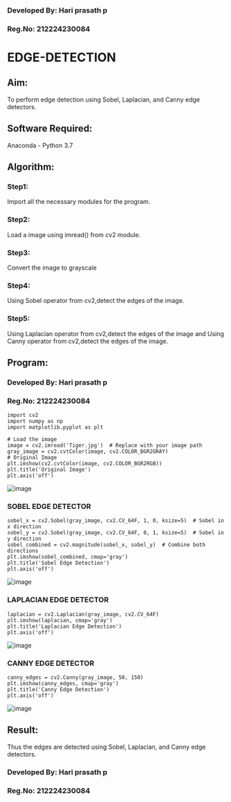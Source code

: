 ### Developed By: Hari prasath p
### Reg.No: 212224230084

# EDGE-DETECTION
## Aim:
To perform edge detection using Sobel, Laplacian, and Canny edge detectors.

## Software Required:
Anaconda - Python 3.7

## Algorithm:
### Step1:
Import all the necessary modules for the program.

### Step2:
Load a image using imread() from cv2 module.

### Step3:
Convert the image to grayscale

### Step4:
Using Sobel operator from cv2,detect the edges of the image.

### Step5:

Using Laplacian operator from cv2,detect the edges of the image and Using Canny operator from cv2,detect the edges of the image.

## Program:
### Developed By: Hari prasath p
### Reg.No: 212224230084
```
import cv2
import numpy as np
import matplotlib.pyplot as plt

# Load the image
image = cv2.imread('Tiger.jpg')  # Replace with your image path
gray_image = cv2.cvtColor(image, cv2.COLOR_BGR2GRAY)
# Original Image
plt.imshow(cv2.cvtColor(image, cv2.COLOR_BGR2RGB))
plt.title('Original Image')
plt.axis('off')
```
![image](https://github.com/user-attachments/assets/9f75e1b7-4be8-4f10-9bac-d24ede5cf020)

### SOBEL EDGE DETECTOR
```
sobel_x = cv2.Sobel(gray_image, cv2.CV_64F, 1, 0, ksize=5)  # Sobel in x direction
sobel_y = cv2.Sobel(gray_image, cv2.CV_64F, 0, 1, ksize=5)  # Sobel in y direction
sobel_combined = cv2.magnitude(sobel_x, sobel_y)  # Combine both directions
plt.imshow(sobel_combined, cmap='gray')
plt.title('Sobel Edge Detection')
plt.axis('off')
```
![image](https://github.com/user-attachments/assets/0cee0a8e-86de-46ae-aa80-d52d2bf82bbb)
### LAPLACIAN EDGE DETECTOR
```
laplacian = cv2.Laplacian(gray_image, cv2.CV_64F)
plt.imshow(laplacian, cmap='gray')
plt.title('Laplacian Edge Detection')
plt.axis('off')
```
![image](https://github.com/user-attachments/assets/33b83313-dfdd-40f7-bba4-445dafa5e5f8)
### CANNY EDGE DETECTOR
```
canny_edges = cv2.Canny(gray_image, 50, 150)
plt.imshow(canny_edges, cmap='gray')
plt.title('Canny Edge Detection')
plt.axis('off')  
```
![image](https://github.com/user-attachments/assets/e7b1a477-ae34-475d-bb42-08e02b33bcc1)

## Result:
Thus the edges are detected using Sobel, Laplacian, and Canny edge detectors.

### Developed By: Hari prasath p
### Reg.No: 212224230084
